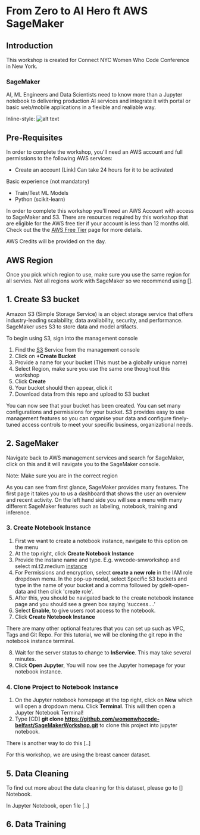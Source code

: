 # From Zero to AI Hero ft AWS SageMaker 

## Introduction

This workshop is created for Connect NYC Women Who Code Conference in New York. 

### SageMaker 

AI, ML Engineers and Data Scientists need to know more than a Jupyter notebook to delivering production AI services and integrate it with portal or basic web/mobile applications in a flexible and realiable way. 

Inline-style: 
![alt text](https://twitter.com/awscloud/status/996560621922549761/photo/1 "Logo Title Text 1")


## Pre-Requisites

In order to complete the workshop, you'll need an AWS account and full permissions to the following AWS services:
- Create an account [Link]
Can take 24 hours for it to be activated

Basic experience (not mandatory) 
- Train/Test ML Models
- Python (scikit-learn)

In order to complete this workshop you'll need an AWS Account with access to SageMaker and S3. There are resources required by this workshop that are eligible for the AWS free tier if your account is less than 12 months old. 
Check out the the [AWS Free Tier](https://aws.amazon.com/free/?all-free-tier.sort-by=item.additionalFields.SortRank&all-free-tier.sort-order=asc) page for more details.

AWS Credits will be provided on the day. 

## AWS Region

Once you pick which region to use, make sure you use the same region for all servies. Not all regions work with SageMaker so we recommend using [].

## 1. Create S3 bucket

Amazon S3 (Simple Storage Service) is an object storage service that offers industry-leading scalability, data availability, security, and performance. SageMaker uses S3 to store data and model artifacts. 

To begin using S3, sign into the management console

1. Find the [S3](https://aws.amazon.com/s3/) Service from the management console
2. Click on **+Create Bucket** 
3. Provide a name for your bucket (This must be a globally unique name)
4. Select Region, make sure you use the same one thoughout this workshop
5. Click **Create**
6. Your bucket should then appear, click it
7. Download data from this repo and upload to S3 bucket

You can now see that your bucket has been created. You can set many configurations and permissions for your bucket. S3 provides easy to use management features so you can organise your data and configure finely-tuned access controls to meet your specific business, organizational needs. 

## 2. SageMaker 

Navigate back to AWS management services and search for SageMaker, click on this and it will navigate you to the SageMaker console. 

Note: Make sure you are in the correct region 

As you can see from first glance, SageMaker provides many features. The first page it takes you to us a dashboard that shows the user an overview and recent activity. On the left hand side you will see a menu with many different SageMaker features such as labeling, notebook, training and inference. 

### 3. Create Notebook Instance

1. First we want to create a notebook instance, navigate to this option on the menu 
2. At the top right, click **Create Notebook Instance**
3. Provide the instane name and type. E.g. wwcode-smworkshop and select ml.t2.medium [instance](https://aws.amazon.com/sagemaker/pricing/instance-types/)
4. For Permissions and encryption, select **create a new role** in the IAM role dropdown menu. In the pop-up modal, select Specific S3 buckets and type in the name of your bucket and a comma followed by gdelt-open-data and then click 'create role'.
5. After this, you should be navigated back to the create notebook instance page and you should see a green box saying 'success....'
6. Select **Enable**, to give users root access to the notebook. 
7. Click **Create Notebook Instance**

There are many other optional features that you can set up such as VPC, Tags and Git Repo. For this tutorial, we will be cloning the git repo in the notebook instance terminal. 

8. Wait for the server status to change to **InService**. This may take several minutes.
9. Click **Open Jupyter**, You will now see the Jupyter homepage for your notebook instance.


### 4. Clone Project to Notebook Instance

1. On the Jupyter notebook homepage at the top right, click on **New** which will open a dropdown menu. Click **Terminal**. This will then open a Jupyter Notebook Terminal!
2. Type [CD] **git clone https://github.com/womenwhocode-belfast/SageMakerWorkshop.git** to clone this project into jupyter notebook. 

There is another way to do this [..] 

For this workshop, we are using the breast cancer dataset. 

## 5. Data Cleaning

To find out more about the data cleaning for this dataset, please go to [] Notebook. 

In Jupyter Notebook, open file [..] 

## 6. Data Training








